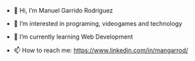 - 👋 Hi, I’m Manuel Garrido Rodríguez
- 👀 I’m interested in programing, videogames and technology
- 🌱 I’m currently learning Web Development

- 📫 How to reach me: https://www.linkedin.com/in/mangarrod/

<!---
Cecrom/Cecrom is a ✨ special ✨ repository because its `README.md` (this file) appears on your GitHub profile.
You can click the Preview link to take a look at your changes.
--->
